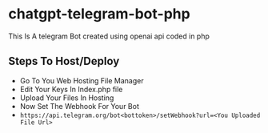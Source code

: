 # chatgpt-telegram-bot-php
This Is A telegram Bot created using openai api coded in php 
## Steps To Host/Deploy
 - Go To You Web Hosting File Manager
- Edit Your Keys In Index.php file
- Upload Your Files In Hosting
- Now Set The Webhook For Your Bot
- ```https://api.telegram.org/bot<bottoken>/setWebhook?url=<You Uploaded File Url>```
